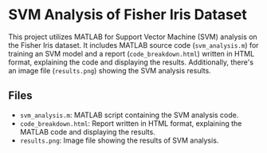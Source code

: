 # SVM Analysis of Fisher Iris Dataset

This project utilizes MATLAB for Support Vector Machine (SVM) analysis on the Fisher Iris dataset. It includes MATLAB source code (`svm_analysis.m`) for training an SVM model and a report (`code_breakdown.html`) written in HTML format, explaining the code and displaying the results. Additionally, there's an image file (`results.png`) showing the SVM analysis results.

## Files

- `svm_analysis.m`: MATLAB script containing the SVM analysis code.
- `code_breakdown.html`: Report written in HTML format, explaining the MATLAB code and displaying the results.
- `results.png`: Image file showing the results of SVM analysis.
